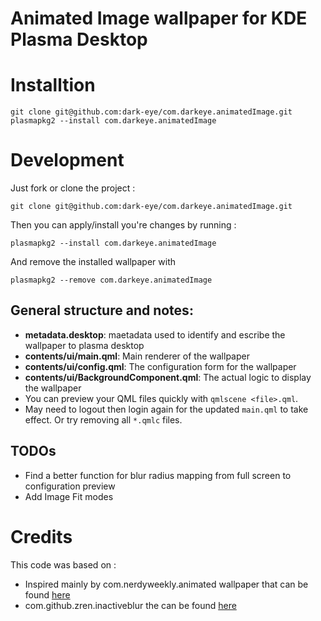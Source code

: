 # Animated Image wallpaper for KDE Plasma Desktop

# Installtion
```
git clone git@github.com:dark-eye/com.darkeye.animatedImage.git
plasmapkg2 --install com.darkeye.animatedImage
```

# Development

Just fork or clone the project :

`git clone git@github.com:dark-eye/com.darkeye.animatedImage.git`

Then you can apply/install you're changes by running : 

`plasmapkg2 --install com.darkeye.animatedImage`

And remove the installed wallpaper with

`plasmapkg2 --remove com.darkeye.animatedImage`


## General structure and notes:

- **metadata.desktop**: maetadata used to identify and escribe the wallpaper to plasma desktop
- **contents/ui/main.qml**: Main renderer of the wallpaper
- **contents/ui/config.qml**: The configuration form for the wallpaper
- **contents/ui/BackgroundComponent.qml**: The actual logic to display the wallpaper
- You can preview your QML files quickly with `qmlscene <file>.qml`.
- May need to logout then login again for the updated `main.qml` to take effect. Or try removing
  all `*.qmlc` files.

## TODOs
- Find a better function for blur radius mapping from full screen to configuration preview
- Add Image Fit modes

# Credits

This code was based on :

- Inspired mainly by com.nerdyweekly.animated wallpaper  that can be found [here](https://github.com/nhanb/com.nerdyweekly.animated)
- com.github.zren.inactiveblur the can be found [here](https://github.com/Zren/plasma-wallpapers/tree/master/inactiveblur)
